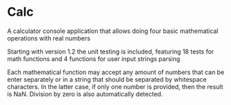 # Calc
A calculator console application that allows doing four basic mathematical operations with real numbers

Starting with version 1.2 the unit testing is included, featuring 18 tests for math functions and 4 functions for user input strings parsing

Each mathematical function may accept any amount of numbers that can be enter separately or in a string that should be separated by whitespace characters. In the latter case, if only one number is provided, then the result is NaN. Division by zero is also automatically detected.
